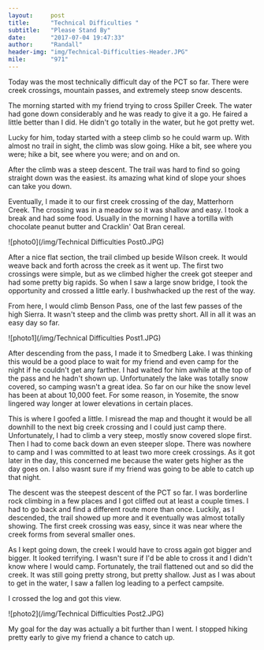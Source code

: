 ```yaml
---
layout:     post
title:      "Technical Difficulties "
subtitle:   "Please Stand By"
date:       "2017-07-04 19:47:33"
author:     "Randall"
header-img: "img/Technical-Difficulties-Header.JPG"
mile:       "971"
---
```

Today was the most technically difficult day of the PCT so far. There were creek crossings, mountain passes, and extremely steep snow descents.

The morning started with my friend trying to cross Spiller Creek. The water had gone down considerably and he was ready to give it a go. He faired a little better than I did. He didn't go totally in the water, but he got pretty wet.

Lucky for him, today started with a steep climb so he could warm up. With almost no trail in sight, the climb was slow going. Hike a bit, see where you were; hike a bit, see where you were; and on and on.

After the climb was a steep descent. The trail was hard to find so going straight down was the easiest. its amazing what kind of slope your shoes can take you down. 

Eventually, I made it to our first creek crossing of the day, Matterhorn Creek. The crossing was in a meadow so it was shallow and easy. I took a break and had some food. Usually in the morning I have a tortilla with chocolate peanut butter and Cracklin' Oat Bran cereal. 

![photo0](/img/Technical Difficulties Post0.JPG)

After a nice flat section, the trail climbed up beside Wilson creek. It would weave back and forth across the creek as it went up. The first two crossings were simple, but as we climbed higher the creek got steeper and had some pretty big rapids. So when I saw a large snow bridge, I took the opportunity and crossed a little early. I bushwhacked up the rest of the way. 

From here, I would climb Benson Pass, one of the last few passes of the high Sierra. It wasn't steep and the climb was pretty short. All in all it was an easy day so far.

![photo1](/img/Technical Difficulties Post1.JPG)

After descending from the pass, I made it to Smedberg Lake. I was thinking this would be a good place to wait for my friend and even camp for the night if he couldn't get any farther. I had waited for him awhile at the top of the pass and he hadn't shown up. Unfortunately the lake was totally snow covered, so camping wasn't a great idea. So far on our hike the snow level has been at about 10,000 feet. For some reason, in Yosemite, the snow lingered way longer at lower elevations in certain places.

This is where I goofed a little. I misread the map and thought it would be all downhill to the next big creek crossing and I could just camp there. Unfortunately, I had to climb a very steep, mostly snow covered slope first. Then I had to come back down an even steeper slope. There was nowhere to camp and I was committed to at least two more creek crossings. As it got later in the day, this concerned me because the water gets higher as the day goes on. I also wasnt sure if my friend was going to be able to catch up that night.

The descent was the steepest descent of the PCT so far. I was borderline rock climbing in a few places and I got cliffed out at least a couple times. I had to go back and find a different route more than once. Luckily, as I descended, the trail showed up more and it eventually was almost totally showing. The first creek crossing was easy, since it was near where the creek forms from several smaller ones.

As I kept going down, the creek I would have to cross again got bigger and bigger. It looked terrifying. I wasn't sure if I'd be able to cross it and I didn't know where I would camp. Fortunately, the trail flattened out and so did the creek. It was still going pretty strong, but pretty shallow. Just as I was about to get in the water, I saw a fallen log leading to a perfect campsite.

I crossed the log and got this view.

![photo2](/img/Technical Difficulties Post2.JPG)

My goal for the day was actually a bit further than I went. I stopped hiking pretty early to give my friend a chance to catch up.